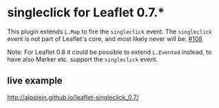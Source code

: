 # singleclick for Leaflet 0.7.*

This plugin extends `L.Map` to fire the `singleclick` event. The `singleclick` event is not part of Leaflet's core, and most likely never will be: [#108](https://github.com/Leaflet/Leaflet/issues/108)



Note: For Leaflet 0.8 it could be possible to extend `L.Evented` instead, to have also Marker etc. support the `singleclick` event.

## live example

http://alpstein.github.io/leaflet-singleclick_0.7/
